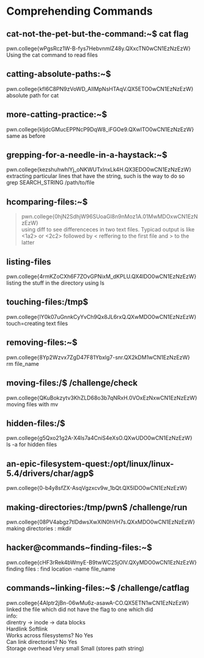 # Comprehending Commands
## cat-not-the-pet-but-the-command:~$ cat flag
pwn.college{wPgsRcz1W-B-fys7HebvnmlZ48y.QXxcTN0wCN1EzNzEzW}  
Using the cat command to read files
## catting-absolute-paths:~$ 
pwn.college{kfI6C8PN9zVoWD_AIlMpNsHTAqV.QX5ETO0wCN1EzNzEzW}  
absolute path for cat
## more-catting-practice:~$ 
pwn.college{kljdcGMucEPPNcP9DqW8_iFGOe9.QXwITO0wCN1EzNzEzW}  
same as before
## grepping-for-a-needle-in-a-haystack:~$ 
pwn.college{kezshuhwhlYj_oNKWUTxInxLk4H.QX3EDO0wCN1EzNzEzW}  
extracting particular lines that have the string, such is the way to do so  
grep SEARCH_STRING /path/to/file
## hcomparing-files:~$ 
> pwn.college{0hjN2SdhjW96SUoaGl8n9nMoz1A.01MwMDOxwCN1EzNzEzW}  
using diff to see differenceces in two text files. Typicad output is like <1a2>   or <2c2> followed by < reffering to the first file and > to the latter  
## listing-files
pwn.college{4rmKZoCXh6F7ZOvGPNixM_dKPLU.QX4IDO0wCN1EzNzEzW}  
listing the stuff in the directory using ls  
## touching-files:/tmp$ 
pwn.college{IY0k07uGnnkCyYvCh9Qx8JL6rxQ.QXwMDO0wCN1EzNzEzW}  
touch=creating text files
## removing-files:~$
pwn.college{8Yp2Wzvx7ZgD47F81Ybxlg7-snr.QX2kDM1wCN1EzNzEzW}  
rm file_name
## moving-files:/$ /challenge/check
pwn.college{QKuBokzytv3KhZLD68o3b7qNRxH.0VOxEzNxwCN1EzNzEzW}  
moving files with mv  
## hidden-files:/$
pwn.college{g5Qxo21g2A-X4Is7a4CniS4eXsO.QXwUDO0wCN1EzNzEzW}  
ls -a for hidden files
## an-epic-filesystem-quest:/opt/linux/linux-5.4/drivers/char/agp$ 
pwn.college{0-b4y8sfZX-AsqVgzxcv9w_1bQt.QX5IDO0wCN1EzNzEzW}  
## making-directories:/tmp/pwn$ /challenge/run
pwn.college{08PV4abgz7tlDdwsXwXlN0hVH7s.QXxMDO0wCN1EzNzEzW}  
making directories : mkdir  
## hacker@commands~finding-files:~$ 
pwn.college{cHF3rRek4bWmyE-B9twWC25jOlV.QXyMDO0wCN1EzNzEzW}  
finding files : find location -name file_name  
## commands~linking-files:~$ /challenge/catflag
pwn.college{4AIptr2jBn-06wMu6z-asawA-CO.QX5ETN1wCN1EzNzEzW}  
linked the file which did not have the flag to one which did  
info:   
direntry → inode → data blocks  
Hardlink Softlink  
Works across filesystems?	 No	 Yes  
Can link directories?	 No	 Yes  
Storage overhead	Very small	Small (stores path string)  
